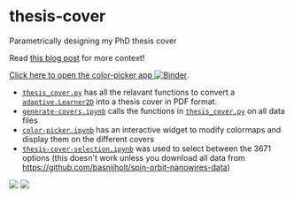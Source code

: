 # thesis-cover
Parametrically designing my PhD thesis cover

Read [this blog post](https://quantumtinkerer.tudelft.nl/blog/thesis-cover/) for more context!

[Click here to open the color-picker app ![Binder](https://mybinder.org/badge_logo.svg)](https://mybinder.org/v2/gh/basnijholt/thesis-cover/master?filepath=color-picker.ipynb).

* [`thesis_cover.py`](thesis_cover.py) has all the relavant functions to convert a [`adaptive.Learner2D`](https://adaptive.readthedocs.io/en/latest/docs.html#examples) into a thesis cover in PDF format.
* [`generate-covers.ipynb`](generate-covers.ipynb) calls the functions in [`thesis_cover.py`](thesis_cover.py) on all data files
* [`color-picker.ipynb`](color-picker.ipynb) has an interactive widget to modify colormaps and display them on the different covers
* [`thesis-cover-selection.ipynb`](thesis-cover-selection.ipynb) was used to select between the 3671 options (this doesn't work unless you download all data from https://github.com/basnijholt/spin-orbit-nanowires-data)

![](images/close-up.jpg)
![](images/theses.jpg)
